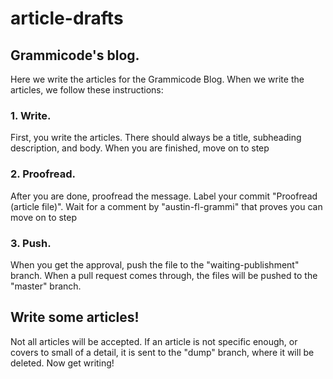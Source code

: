 # article-drafts
## Grammicode's blog.
Here we write the articles for the Grammicode Blog. When we write the articles, we follow these instructions:
### 1. Write.
First, you write the articles. There should always be a title, subheading description, and body. When you are finished, move on to step
### 2. Proofread.
After you are done, proofread the message. Label your commit "Proofread (article file)". Wait for a comment by "austin-fl-grammi" that proves you can move on to step
### 3. Push.
When you get the approval, push the file to the "waiting-publishment" branch. When a pull request comes through, the files will be pushed to the "master" branch.
## Write some articles!
Not all articles will be accepted. If an article is not specific enough, or covers to small of a detail, it is sent to the "dump" branch, where it will be deleted. Now get writing!
